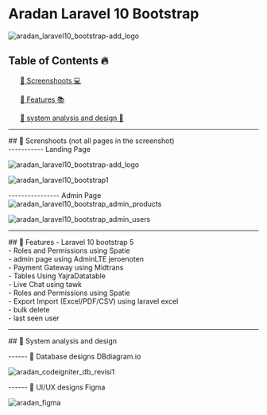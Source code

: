 # Aradan Laravel 10 Bootstrap
![aradan_laravel10_bootstrap-add_logo](https://github.com/aslan-asilon31/aradan_laravel10_bootstrap/assets/116990574/7095d294-f7dd-4e37-b57f-d7b174a21f50)



## Table of Contents 🔥

<div class="">
<ol>
<a href="#screenshoot">💠 Screenshoots 💻</a>
</ol>

<ol>
<a href="#feature">💠 Features 📚</a>
</ol>

<ol>
<a href="#analysis">💠 system analysis and design 📂</a>
</ol>
</div>

<hr>

<div class="" id="screenshoot">
## 💠 Screnshoots (not all pages in the screenshot) <br>
----------- Landing Page

![aradan_laravel10_bootstrap-add_logo](https://github.com/aslan-asilon31/aradan_laravel10_bootstrap/assets/116990574/7095d294-f7dd-4e37-b57f-d7b174a21f50)

![aradan_laravel10_bootstrap1](https://github.com/aslan-asilon31/aradan_laravel10_bootstrap/assets/116990574/d45c53d4-bbce-4335-9a54-6d2808668791)

---------------- Admin Page <br>
![aradan_laravel10_bootstrap_admin_products](https://github.com/aslan-asilon31/aradan_laravel10_bootstrap/assets/116990574/14fa4c7e-0c4f-4e59-ae48-d1b47246bb40)

![aradan_laravel10_bootstrap_admin_users](https://github.com/aslan-asilon31/aradan_laravel10_bootstrap/assets/116990574/bab8365e-57f9-40ff-b56c-77ae8cfc4842)


</div>

<hr>


<div class="" id="feature">
## 💠 Features
- Laravel 10 bootstrap 5<br>
- Roles and Permissions using Spatie<br>
- admin page using AdminLTE jeroenoten<br>
- Payment Gateway using Midtrans<br>
- Tables Using YajraDatatable<br>
- Live Chat using tawk<br>
- Roles and Permissions using Spatie<br>
- Export Import (Excel/PDF/CSV) using laravel excel<br>
- bulk delete<br>
- last seen user<br>

</div>

<hr>

<div class="" id="analysis">
## 💠 System analysis and design

------ 💠 Database designs DBdiagram.io

![aradan_codeigniter_db_revisi1](https://github.com/aslan-asilon31/aradan_laravel10_bootstrap/assets/116990574/6d3c2a4d-bb0d-43d4-a523-bec5e632d9d3)

------ 💠 UI/UX designs Figma

![aradan_figma](https://github.com/aslan-asilon31/aradan_laravel10_bootstrap/assets/116990574/f4730bbd-ca05-4976-9606-19cef83fcad5)

</div>






